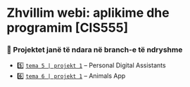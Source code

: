 # Zhvillim webi: aplikime dhe programim [CIS555]

### 📂 Projektet janë të ndara në branch-e të ndryshme
- 5️⃣ [`tema 5 | projekt 1`](https://github.com/sayjin93/ZhvillimWebi/tree/tema5) – Personal Digital Assistants
- 6️⃣ [`tema 6 | projekt 1`](https://github.com/sayjin93/ZhvillimWebi/tree/tema6) – Animals App